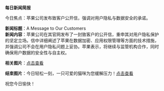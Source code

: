 **每日新闻简报**  

今日焦点：苹果公司发布致客户公开信，强调对用户隐私与数据安全的承诺。  

**新闻标题**：A Message to Our Customers  
**新闻内容**：苹果公司在其官网发布了一封致客户的公开信，重申其对用户隐私保护的坚定立场。信中详细阐述了苹果在数据加密、应用权限管理等方面的技术措施，并强调公司不会在用户隐私问题上妥协。苹果表示，将继续与监管机构合作，同时确保用户数据的安全性与自主权。  

**相关图片**：[点击查看](http://www.apple.com/customer-letter/)  

**结束图片**：今日轻松一刻，一只可爱的猫咪为您缓解压力！[点击查看](https://cdn2.thecatapi.com/images/373.jpg)  

祝您今日愉快！